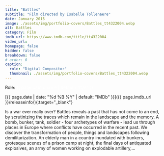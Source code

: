 ```yaml
---
title: "Battles"
subtitle: "Film directed by Isabelle Tollenaere"
date: January 2015
image: ./assets/img/portfolio-covers/Battles_tt4322004.webp
alt: Battles
category: Film
imdb_url: https://www.imdb.com/title/tt4322004
video_url: 
homepage: false
hidden: false
breakdown: false
# order: 0
caption:
  role: "Digital Compositor"
  thumbnail: ./assets/img/portfolio-covers/Battles_tt4322004.webp
---
```

Role: <span style="color:white">{{ page.caption.role | default: "N/A" }}</span>

[{{ page.date | date: "%d %B %Y" | default: "IMDb" }}]({{ page.imdb_url }}/releaseinfo/){:target="_blank"}

Is a war ever really over? Battles reveals a past that has not come to an end, by scrutinizing the traces which remain in the landscape and the memory. A bomb, bunker, tank, soldier - four archetypes of warfare - lead us through places in Europe where conflicts have occurred in the recent past. We discover the transformation of people, things and landscapes following demilitarization. An elderly man in a country inundated with bunkers, grotesque scenes of a prison camp at night, the final days of antiquated explosives, an army of women working on explodable artillery,...
